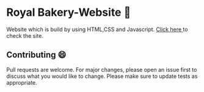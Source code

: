 # Royal Bakery-Website :cake:
Website which is build by using HTML,CSS and Javascript.
[ Click here ](https://pages.github.com/) to check the site.




## Contributing :smile:
Pull requests are welcome. For major changes, please open an issue first to discuss what you would like to change.
Please make sure to update tests as appropriate.
